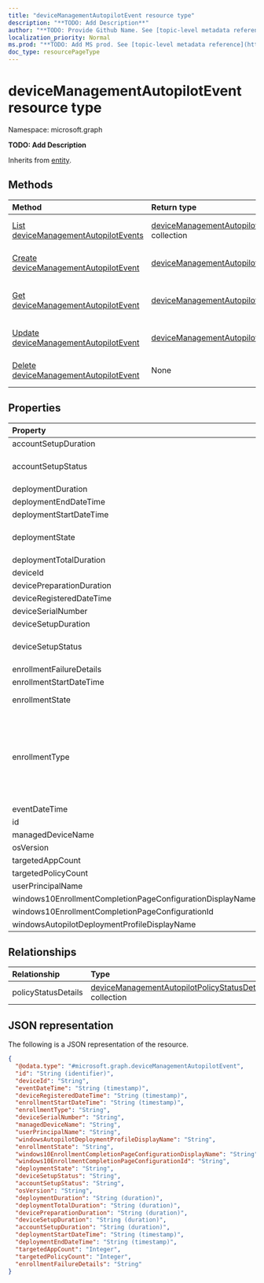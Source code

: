 ```yaml
---
title: "deviceManagementAutopilotEvent resource type"
description: "**TODO: Add Description**"
author: "**TODO: Provide Github Name. See [topic-level metadata reference](https://msgo.azurewebsites.net/add/document/guidelines/metadata.html#topic-level-metadata)**"
localization_priority: Normal
ms.prod: "**TODO: Add MS prod. See [topic-level metadata reference](https://msgo.azurewebsites.net/add/document/guidelines/metadata.html#topic-level-metadata)**"
doc_type: resourcePageType
---
```


# deviceManagementAutopilotEvent resource type

Namespace: microsoft.graph

**TODO: Add Description**


Inherits from [entity](../resources/entity.md).

## Methods
|Method|Return type|Description|
|:---|:---|:---|
|[List deviceManagementAutopilotEvents](../api/intune-devicemanagementautopilotevent-list.md)|[deviceManagementAutopilotEvent](../resources/intune-devicemanagementautopilotevent.md) collection|Get a list of the [deviceManagementAutopilotEvent](../resources/devicemanagementautopilotevent.md) objects and their properties.|
|[Create deviceManagementAutopilotEvent](../api/intune-devicemanagementautopilotevent-create.md)|[deviceManagementAutopilotEvent](../resources/intune-devicemanagementautopilotevent.md)|Create a new [deviceManagementAutopilotEvent](../resources/intune-devicemanagementautopilotevent.md) object.|
|[Get deviceManagementAutopilotEvent](../api/intune-devicemanagementautopilotevent-get.md)|[deviceManagementAutopilotEvent](../resources/intune-devicemanagementautopilotevent.md)|Read the properties and relationships of a [deviceManagementAutopilotEvent](../resources/intune-devicemanagementautopilotevent.md) object.|
|[Update deviceManagementAutopilotEvent](../api/intune-devicemanagementautopilotevent-update.md)|[deviceManagementAutopilotEvent](../resources/intune-devicemanagementautopilotevent.md)|Update the properties of a [deviceManagementAutopilotEvent](../resources/intune-devicemanagementautopilotevent.md) object.|
|[Delete deviceManagementAutopilotEvent](../api/intune-devicemanagementautopilotevent-delete.md)|None|Deletes a [deviceManagementAutopilotEvent](../resources/intune-devicemanagementautopilotevent.md) object.|

## Properties
|Property|Type|Description|
|:---|:---|:---|
|accountSetupDuration|Duration|**TODO: Add Description**|
|accountSetupStatus|windowsAutopilotDeploymentState|**TODO: Add Description**. Possible values are: `unknown`, `success`, `inProgress`, `failure`, `successWithTimeout`, `notAttempted`, `disabled`.|
|deploymentDuration|Duration|**TODO: Add Description**|
|deploymentEndDateTime|DateTimeOffset|**TODO: Add Description**|
|deploymentStartDateTime|DateTimeOffset|**TODO: Add Description**|
|deploymentState|windowsAutopilotDeploymentState|**TODO: Add Description**. Possible values are: `unknown`, `success`, `inProgress`, `failure`, `successWithTimeout`, `notAttempted`, `disabled`.|
|deploymentTotalDuration|Duration|**TODO: Add Description**|
|deviceId|String|**TODO: Add Description**|
|devicePreparationDuration|Duration|**TODO: Add Description**|
|deviceRegisteredDateTime|DateTimeOffset|**TODO: Add Description**|
|deviceSerialNumber|String|**TODO: Add Description**|
|deviceSetupDuration|Duration|**TODO: Add Description**|
|deviceSetupStatus|windowsAutopilotDeploymentState|**TODO: Add Description**. Possible values are: `unknown`, `success`, `inProgress`, `failure`, `successWithTimeout`, `notAttempted`, `disabled`.|
|enrollmentFailureDetails|String|**TODO: Add Description**|
|enrollmentStartDateTime|DateTimeOffset|**TODO: Add Description**|
|enrollmentState|enrollmentState|**TODO: Add Description**. Possible values are: `unknown`, `enrolled`, `pendingReset`, `failed`, `notContacted`, `blocked`.|
|enrollmentType|windowsAutopilotEnrollmentType|**TODO: Add Description**. Possible values are: `unknown`, `azureADJoinedWithAutopilotProfile`, `offlineDomainJoined`, `azureADJoinedUsingDeviceAuthWithAutopilotProfile`, `azureADJoinedUsingDeviceAuthWithoutAutopilotProfile`, `azureADJoinedWithOfflineAutopilotProfile`, `azureADJoinedWithWhiteGlove`, `offlineDomainJoinedWithWhiteGlove`, `offlineDomainJoinedWithOfflineAutopilotProfile`.|
|eventDateTime|DateTimeOffset|**TODO: Add Description**|
|id|String|**TODO: Add Description** Inherited from [entity](../resources/entity.md)|
|managedDeviceName|String|**TODO: Add Description**|
|osVersion|String|**TODO: Add Description**|
|targetedAppCount|Int32|**TODO: Add Description**|
|targetedPolicyCount|Int32|**TODO: Add Description**|
|userPrincipalName|String|**TODO: Add Description**|
|windows10EnrollmentCompletionPageConfigurationDisplayName|String|**TODO: Add Description**|
|windows10EnrollmentCompletionPageConfigurationId|String|**TODO: Add Description**|
|windowsAutopilotDeploymentProfileDisplayName|String|**TODO: Add Description**|

## Relationships
|Relationship|Type|Description|
|:---|:---|:---|
|policyStatusDetails|[deviceManagementAutopilotPolicyStatusDetail](../resources/intune-devicemanagementautopilotpolicystatusdetail.md) collection|**TODO: Add Description**|

## JSON representation
The following is a JSON representation of the resource.
<!-- {
  "blockType": "resource",
  "keyProperty": "id",
  "@odata.type": "microsoft.graph.deviceManagementAutopilotEvent",
  "baseType": "microsoft.graph.entity",
  "openType": false
}
-->
``` json
{
  "@odata.type": "#microsoft.graph.deviceManagementAutopilotEvent",
  "id": "String (identifier)",
  "deviceId": "String",
  "eventDateTime": "String (timestamp)",
  "deviceRegisteredDateTime": "String (timestamp)",
  "enrollmentStartDateTime": "String (timestamp)",
  "enrollmentType": "String",
  "deviceSerialNumber": "String",
  "managedDeviceName": "String",
  "userPrincipalName": "String",
  "windowsAutopilotDeploymentProfileDisplayName": "String",
  "enrollmentState": "String",
  "windows10EnrollmentCompletionPageConfigurationDisplayName": "String",
  "windows10EnrollmentCompletionPageConfigurationId": "String",
  "deploymentState": "String",
  "deviceSetupStatus": "String",
  "accountSetupStatus": "String",
  "osVersion": "String",
  "deploymentDuration": "String (duration)",
  "deploymentTotalDuration": "String (duration)",
  "devicePreparationDuration": "String (duration)",
  "deviceSetupDuration": "String (duration)",
  "accountSetupDuration": "String (duration)",
  "deploymentStartDateTime": "String (timestamp)",
  "deploymentEndDateTime": "String (timestamp)",
  "targetedAppCount": "Integer",
  "targetedPolicyCount": "Integer",
  "enrollmentFailureDetails": "String"
}
```

